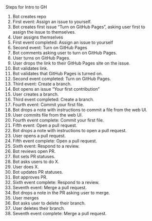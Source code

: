 
Steps for Intro to GH

1. Bot creates repo
2. First event: Assign an issue to yourself.
3. Bot creates first issue “Turn on GitHub Pages”, asking user first to assign the issue to themselves.
4. User assigns themselves
5. First event completed: Assign an issue to yourself
6. Second event: Turn on GitHub Pages
7. Bot comments asking user to turn on GitHub Pages.
8. User turns on GitHub Pages.
9. User drops the link to their GitHub Pages site on the issue.
10. Bot validates link.
11. Bot validates that GitHub Pages is turned on.
12. Second event completed: Turn on GitHub Pages.
13. Third event: Create a branch.
14. Bot opens an issue “Your first contribution”
15. User creates a branch.
16. Third event completed: Create a branch.
17. Fourth event: Commit your first file.
18. Bot drops a note with instructions to commit a file from the web UI.
19. User commits file from the web UI.
20. Fourth event complete: Commit your first file.
21. Fifth event: Open a pull request.
22. Bot drops a note with instructions to open a pull request.
23. User opens a pull request.
24. Fifth event complete: Open a pull request.
25. Sixth event: Respond to a review.
26. Bot reviews open PR.
27. Bot sets PR statuses.
28. Bot asks users to do X.
29. User does X.
30. Bot updates PR statuses.
31. Bot approves PR.
32. Sixth event complete: Respond to a review.
33. Seventh event: Merge a pull request.
34. Bot drops a note in the PR asking user to merge.
35. User merges
36. Bot asks user to delete their branch.
37. User deletes their branch.
38. Seventh event complete: Merge a pull request.
